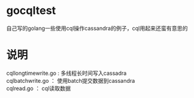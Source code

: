 # gocqltest
自己写的golang一些使用cql操作cassandra的例子，cql用起来还蛮有意思的
# 说明
cqllongtimewrite.go : 多线程长时间写入cassadra  
cqlbatchwrite.go ： 使用batch提交数据到cassandra  
cqlread.go ： cql读取数据  
